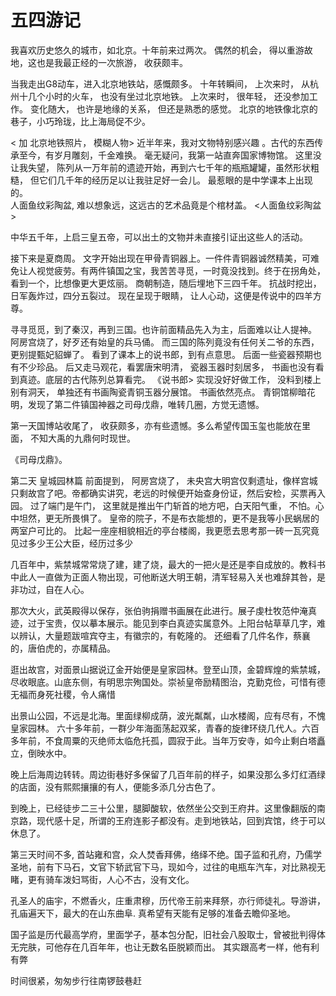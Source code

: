 # 五四游记


我喜欢历史悠久的城市，如北京。十年前来过两次。 偶然的机会， 得以重游故地，这也是我最正经的一次旅游， 收获颇丰。

当我走出G8动车，进入北京地铁站，感慨颇多。 十年转瞬间， 上次来时， 从杭州十几个小时的火车， 也没有坐过北京地铁。 上次来时， 很年轻， 还没参加工作。  变化随大，  也许是地缘的关系， 但还是熟悉的感觉。 北京的地铁像北京的巷子，小巧玲珑，比上海局促不少。


<  加 北京地铁照片，  模糊人物>
近半年来，我对文物特别感兴趣 。古代的东西传承至今，有岁月雕刻，千金难换。 毫无疑问，我第一站直奔国家博物馆。 这里没让我失望， 陈列从一万年前的遗迹开始，再到六七千年的瓶瓶罐罐，虽然形状粗糙， 但它们几千年的经历足以让我驻足好一会儿。 最惹眼的是中学课本上出现的。	
人面鱼纹彩陶盆, 难以想象远，这远古的艺术品竟是个棺材盖。
<人面鱼纹彩陶盆>

中华五千年，上启三皇五帝，可以出土的文物并未直接引证出这些人的活动。 

接下来是夏商周。  文字开始出现在甲骨青铜器上。一件件青铜器诚然精美，可难免让人视觉疲劳。有两件镇国之宝，我苦苦寻觅，一时竟没找到。终于在拐角处，看到一个，比想像更大更炫丽。 商朝制造，随后埋地下三四千年。 抗战时挖出，日军轰炸过，四分五裂过。 现在呈现于眼睛， 让人心动，这便是传说中的四羊方尊。

寻寻觅觅，到了秦汉，再到三国。也许前面精品先入为主，后面难以让人提神。 阿房宫烧了，好歹还有始皇的兵马俑。  而三国的陈列竟没有任何关二爷的东西，更别提甄妃貂蝉了。 看到了课本上的说书郎，到有点意思。 后面一些瓷器预期也有不少珍品。 后又走马观花，看罢唐宋明清， 瓷器玉器时刻居多， 书画也没有看到真迹。底层的古代陈列总算看完。
《说书郎>
实现没好好做工作， 没料到楼上别有洞天， 单独还有书画陶瓷青铜玉器分展馆。 书画依然亮点。 青铜馆柳暗花明，发现了第二件镇国神器之司母戊鼎，唯转几圈，方觉无遗憾。

第一天国博站收尾了， 收获颇多，亦有些遗憾。多么希望传国玉玺也能放在里面， 不知大禹的九鼎何时现世。 

《司母戊鼎》。


第二天  皇城园林篇
前面提到， 阿房宫烧了， 未央宫大明宫仅剩遗址，像样宫城只剩故宫了吧。帝都确实讲究，老远的时候便开始查身份证，然后安检，买票再入园。 过了端门是午门， 这里就是推出午门斩首的地方吧，白天阳气重， 不怕。心中坦然，更无所畏惧了。  皇帝的院子，不是布衣能想的，更不是我等小民蜗居的两室户可比的。  比起一座座相貌相近的亭台楼阁，我更愿去思考那一砖一瓦究竟见过多少王公大臣，经历过多少



 

几百年中，紫禁城常常烧了建，建了烧，最大的一把火是还是李自成放的。教科书中此人一直做为正面人物出现，可他断送大明王朝，清军轻易入关也难辞其咎，是非功过，自在人心。

那次大火，武英殿得以保存，张伯驹捐赠书画展在此进行。展子虔杜牧范仲淹真迹，过于宝贵，仅以摹本展示。能见到李白真迹实属意外。上阳台帖草草几字，难以辨认，大量题跋喧宾夺主，有徽宗的，有乾隆的。
还细看了几件名作，蔡襄的，唐伯虎的，亦属精品。

逛出故宫，对面景山据说辽金开始便是皇家园林。登至山顶，金碧辉煌的紫禁城，尽收眼底。山底东侧，有明思宗殉国处。崇祯皇帝励精图治，克勤克俭，可惜有德无福而身死社稷，令人痛惜

出景山公园，不远是北海。里面绿柳成荫，波光粼粼，山水楼阁，应有尽有，不愧皇家园林。 六十多年前，一群少年海面荡起双桨，青春的旋律环绕几代人。六百多年前，不食周粟的灭绝师太临危托孤，圆寂于此。当年万安寺，如今止剩白塔矗立，倒映水中。

晚上后海周边转转。周边街巷好多保留了几百年前的样子，如果没那么多灯红酒绿的店面，没有熙熙攘攘的有人，便能多添几分古色了。

到晚上，已经徒步二三十公里，腿脚酸软，依然坐公交到王府井。这里像翻版的南京路，现代感十足，所谓的王府连影子都没有。走到地铁站，回到宾馆，终于可以休息了。

第三天时间不多, 首站雍和宫，众人焚香拜佛，络绎不绝。国子监和孔府，乃儒学圣地，前有下马石，文官下轿武官下马，现如今，过往的电瓶车汽车，对比熟视无睹，更有骑车泼妇骂街，人心不古，没有文化。

孔圣人的庙宇，不燃香火，庄重肃穆，历代帝王前来拜祭，亦行师徒礼。导游讲，孔庙遍天下，最大的在山东曲阜. 真希望有天能有足够的准备去瞻仰圣地。

国子监是历代最高学府，里面学子，基本包分配，旧社会八股取士，曾被批判得体无完肤，可他存在几百年年，也让无数名臣脱颖而出。 其实跟高考一样，他有利有弊

时间很紧，匆匆步行往南锣鼓巷赶



